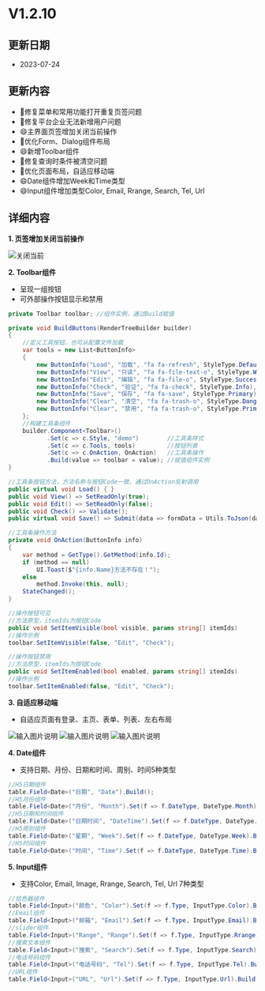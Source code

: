 # V1.2.10

## 更新日期

- 2023-07-24

## 更新内容

- 🐛修复菜单和常用功能打开重复页签问题
- 🐛修复平台企业无法新增用户问题
- 😄主界面页签增加关闭当前操作
- 🔨优化Form、Dialog组件布局
- 😄新增Toolbar组件
- 🐛修复查询时条件被清空问题
- 🔨优化页面布局，自适应移动端
- 😄Date组件增加Week和Time类型
- 😄Input组件增加类型Color, Email, Rrange, Search, Tel, Url

## 详细内容

**1. 页签增加关闭当前操作**

![关闭当前](https://foruda.gitee.com/images/1690159169188790320/834c6058_14334.png "屏幕截图")

**2. Toolbar组件**

- 呈现一组按钮
- 可外部操作按钮显示和禁用

```csharp
private Toolbar toolbar; //组件实例，通过Build赋值

private void BuildButtons(RenderTreeBuilder builder)
{
    //定义工具按钮，也可从配置文件加载
    var tools = new List<ButtonInfo>
    {
        new ButtonInfo("Load", "加载", "fa fa-refresh", StyleType.Default),
        new ButtonInfo("View", "只读", "fa fa-file-text-o", StyleType.Warning),
        new ButtonInfo("Edit", "编辑", "fa fa-file-o", StyleType.Success),
        new ButtonInfo("Check", "验证", "fa fa-check", StyleType.Info),
        new ButtonInfo("Save", "保存", "fa fa-save", StyleType.Primary),
        new ButtonInfo("Clear", "清空", "fa fa-trash-o", StyleType.Danger),
        new ButtonInfo("Clear", "禁用", "fa fa-trash-o", StyleType.Primary) { Enabled = false }
    };
    //构建工具条组件
    builder.Component<Toolbar>()
           .Set(c => c.Style, "demo")        //工具条样式
           .Set(c => c.Tools, tools)         //按钮列表
           .Set(c => c.OnAction, OnAction)   //工具条操作
           .Build(value => toolbar = value); //赋值组件实例
}

//工具条按钮方法，方法名称与按钮Code一致，通过OnAction反射调用
public virtual void Load() { }
public void View() => SetReadOnly(true);
public void Edit() => SetReadOnly(false);
public void Check() => Validate();
public virtual void Save() => Submit(data => formData = Utils.ToJson(data));

//工具条操作方法
private void OnAction(ButtonInfo info)
{
    var method = GetType().GetMethod(info.Id);
    if (method == null)
        UI.Toast($"{info.Name}方法不存在！");
    else
        method.Invoke(this, null);
    StateChanged();
}

//操作按钮可见
//方法原型，itemIds为按钮Code
public void SetItemVisible(bool visible, params string[] itemIds)
//操作示例
toolbar.SetItemVisible(false, "Edit", "Check");

//操作按钮禁用
//方法原型，itemIds为按钮Code
public void SetItemEnabled(bool enabled, params string[] itemIds)
//操作示例
toolbar.SetItemEnabled(false, "Edit", "Check");
```

**3. 自适应移动端**

- 自适应页面有登录、主页、表单、列表、左右布局

![输入图片说明](https://foruda.gitee.com/images/1690160177258973909/e5e6fcb8_14334.png "屏幕截图")
![输入图片说明](https://foruda.gitee.com/images/1690160277394334951/1e73d75c_14334.png "屏幕截图")
![输入图片说明](https://foruda.gitee.com/images/1690160360072340931/f23fa1bb_14334.png "屏幕截图")

**4. Date组件**

- 支持日期、月份、日期和时间、周别、时间5种类型

```csharp
//H5日期组件
table.Field<Date>("日期", "Date").Build();
//H5月份组件
table.Field<Date>("月份", "Month").Set(f => f.DateType, DateType.Month).Build();
//H5日期和时间组件
table.Field<Date>("日期时间", "DateTime").Set(f => f.DateType, DateType.DateTime).Build();
//H5周别组件
table.Field<Date>("星期", "Week").Set(f => f.DateType, DateType.Week).Build();
//H5时间组件
table.Field<Date>("时间", "Time").Set(f => f.DateType, DateType.Time).Build();
```

**5. Input组件**

- 支持Color, Email, Image, Rrange, Search, Tel, Url 7种类型

```csharp
//拾色器组件
table.Field<Input>("颜色", "Color").Set(f => f.Type, InputType.Color).Build();
//Email组件
table.Field<Input>("邮箱", "Email").Set(f => f.Type, InputType.Email).Build();
//slider组件
table.Field<Input>("Range", "Range").Set(f => f.Type, InputType.Rrange).Build();
//搜索文本组件
table.Field<Input>("搜索", "Search").Set(f => f.Type, InputType.Search).Build();
//电话号码组件
table.Field<Input>("电话号码", "Tel").Set(f => f.Type, InputType.Tel).Build();
//URL组件
table.Field<Input>("URL", "Url").Set(f => f.Type, InputType.Url).Build();
```
